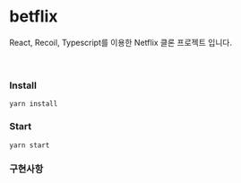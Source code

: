 # betflix

React, Recoil, Typescript를 이용한 Netflix 클론 프로젝트 입니다.
<br />
<br />
<br />

### Install

```
yarn install
```

### Start

```
yarn start
```

### 구현사항
